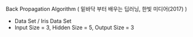 Back Propagation Algorithm ( 밑바닥 부터 배우는 딥러닝, 한빛 미디어(2017) )
  - Data Set / Iris Data Set
  - Input Size = 3, Hidden Size = 5, Output Size = 3
  
